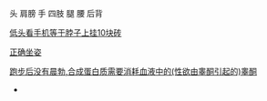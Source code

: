 
头 肩膀 手 四肢 腿 腰 后背

[低头看手机等于脖子上挂10块砖](http://www.cnbeta.com/articles/tech/603747.htm)

[正确坐姿](http://apps.washingtonpost.com/g/page/national/the-health-hazards-of-sitting/750/)

[跑步后没有晨勃,合成蛋白质需要消耗血液中的(性欲由睾酮引起的)睾酮](http://sports.sohu.com/20170425/n490638403.shtml)

-
